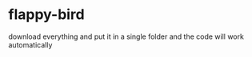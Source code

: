 # flappy-bird
download everything and put it in a single folder and the code will work automatically
